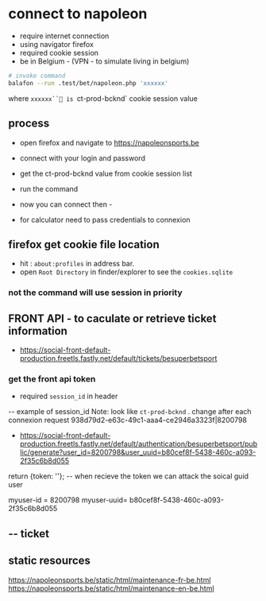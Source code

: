 # connect to napoleon

- require internet connection 
- using navigator firefox
- required cookie session  
- be in Belgium - (VPN - to simulate living in belgium)




```sh
# invoke command
balafon --run .test/bet/napoleon.php 'xxxxxx'
```
where `xxxxxx`` is `ct-prod-bcknd` cookie session value


## process
- open firefox and navigate to https://napoleonsports.be
- connect with your login and password
- get the ct-prod-bcknd value from cookie session list 
- run the command

- now you can connect then - 



- for calculator need to pass credentials to connexion 


## firefox get cookie file location 

- hit : `about:profiles` in address bar.
- open `Root Directory` in finder/explorer to see the `cookies.sqlite`


### not the command will use session in priority 


## FRONT API - to caculate or retrieve ticket information 

- https://social-front-default-production.freetls.fastly.net/default/tickets/besuperbetsport


### get the front api token 
- required `session_id` in header 

-- example of session_id
Note: look like `ct-prod-bcknd` . change after each connexion request 
938d79d2-e63c-49c1-aaa4-ce2946a3323f|8200798


- https://social-front-default-production.freetls.fastly.net/default/authentication/besuperbetsport/public/generate?user_id=8200798&user_uuid=b80cef8f-5438-460c-a093-2f35c6b8d055

return {token: ''};
-- when recieve the token we can attack the soical guid user 

myuser-id = 8200798
myuser-uuid= b80cef8f-5438-460c-a093-2f35c6b8d055



-- ticket
--



## static resources 

https://napoleonsports.be/static/html/maintenance-fr-be.html
https://napoleonsports.be/static/html/maintenance-en-be.html


